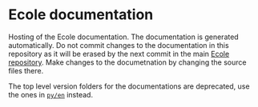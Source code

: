 # Ecole documentation

Hosting of the Ecole documentation.
The documentation is generated automatically.
Do not commit changes to the documentation in this repository as it will be erased by
the next commit in the main [Ecole repository](https://github.com/ds4dm/ecole).
Make changes to the documetnation by changing the source files there.

The top level version folders for the documentations are deprecated, use the ones in
[`py/en`](py/en) instead.
